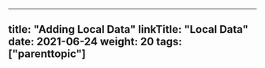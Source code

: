 
---
title: "Adding Local Data"
linkTitle: "Local Data"
date: 2021-06-24
weight: 20
tags: ["parenttopic"]
---

